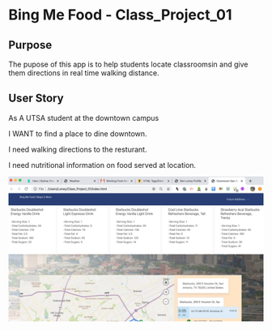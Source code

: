 # Bing Me Food - Class_Project_01

## Purpose
The pupose of this app is to help students locate classroomsin and give them directions in real time walking distance.

## User Story
As A UTSA student at the downtown campus

I WANT to find a place to dine downtown.  

I need walking directions to the resturant.

I need nutritional information on food served at location.

![](images/project_01.png)
